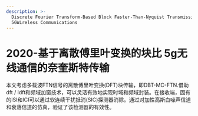 ```yaml
---
description: >-
  Discrete Fourier Transform-Based Block Faster-Than-Nyquist Transmission for
  5GWireless Communications
---
```


# 2020-基于离散傅里叶变换的块比 5g无线通信的奈奎斯特传输

本文考虑多载波FTN信号的离散傅里叶变换(DFT)块传输，即DBT-MC-FTN.借助dft / idft和频域加窗技术，可以灵活有效地实现时域和频域封装。在接收端，固有的ISI和ICI可以通过软连续干扰抵消(SIC)探测器消除。通过对加性高斯白噪声信道和衰落信道的仿真，验证了该检测器的有效性。

